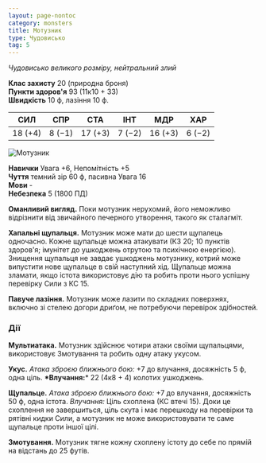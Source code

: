 ```yaml
---
layout: page-nontoc
category: monsters
title: Мотузник
type: Чудовисько
tag: 5
---
```


_Чудовисько великого розміру, нейтральний злий_

**Клас захисту** 20 (природна броня)    
**Пункти здоров'я** 93 (11к10 + 33)    
**Швидкість** 10 ф, лазіння 10 ф.

| СИЛ     | СПР    | СТА     | ІНТ    | МДР     | ХАР    |
| ------- | ------ | ------- | ------ | ------- | ------ |
| 18 (+4) | 8 (−1) | 17 (+3) | 7 (−2) | 16 (+3) | 6 (−2) |

![Мотузник](https://www.dndbeyond.com/avatars/thumbnails/30834/993/1000/1000/638063901980029135.png)

**Навички** Увага +6, Непомітність +5    
**Чуття** темний зір 60 ф, пасивна Увага 16    
**Мови** -    
**Небезпека** 5 (1800 ПД)

**Оманливий вигляд.** Поки мотузник нерухомий, його неможливо відрізнити від звичайного печерного утворення, такого як сталагміт.    

**Хапальні щупальця.** Мотузник може мати до шести щупалець одночасно. Кожне щупальце можна атакувати (КЗ 20; 10 пунктів здоров'я; імунітет до ушкоджень отрутою та психічною енергією). Знищення щупальця не завдає ушкоджень мотузнику, котрий може випустити нове щупальце в свій наступний хід. Щупальце можна зламати, якщо істота використовує дію та робить проти нього успішну перевірку Сили з КС 15.    

**Павуче лазіння.** Мотузник може лазити по складних поверхнях, включно зі стелею догори дриґом, не потребуючи перевірок здібностей.

### Дії
**Мультиатака.** Мотузник здійснює чотири атаки своїми щупальцями, використовує Змотування та робить одну атаку укусом.    

**Укус.** _Атака зброєю ближнього бою:_ +7 до влучання, досяжність 5 ф, одна ціль. __*Влучання:__* 22 (4к8 + 4) колотих ушкоджень.    

**Щупальце.** _Атака зброєю ближнього бою:_ +7 до влучання, досяжність 50 ф, одна істота. _Влучання:_ Ціль схоплена (КС втечі 15). Доки це схоплення не завершиться, ціль скута і має перешкоду на перевірки та рятівні кидки Сили, а мотузник не може використовувати те саме щупальце проти іншої цілі.    

**Змотування.** Мотузник тягне кожну схоплену істоту до себе по прямій на відстань до 25 футів.

